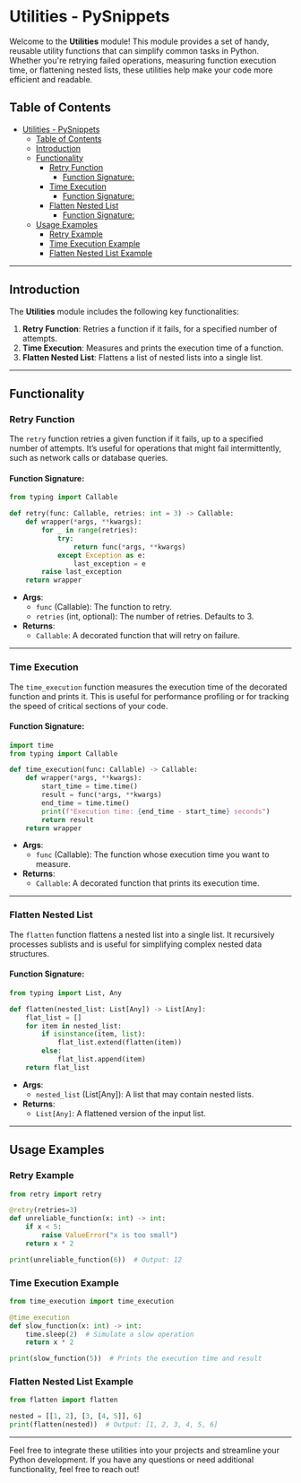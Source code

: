 # Utilities - PySnippets

Welcome to the **Utilities** module! This module provides a set of handy, reusable utility functions that can simplify common tasks in Python. Whether you're retrying failed operations, measuring function execution time, or flattening nested lists, these utilities help make your code more efficient and readable.

## Table of Contents

- [Utilities - PySnippets](#utilities---pysnippets)
  - [Table of Contents](#table-of-contents)
  - [Introduction](#introduction)
  - [Functionality](#functionality)
    - [Retry Function](#retry-function)
      - [Function Signature:](#function-signature)
    - [Time Execution](#time-execution)
      - [Function Signature:](#function-signature-1)
    - [Flatten Nested List](#flatten-nested-list)
      - [Function Signature:](#function-signature-2)
  - [Usage Examples](#usage-examples)
    - [Retry Example](#retry-example)
    - [Time Execution Example](#time-execution-example)
    - [Flatten Nested List Example](#flatten-nested-list-example)

---

## Introduction

The **Utilities** module includes the following key functionalities:

1. **Retry Function**: Retries a function if it fails, for a specified number of attempts.
2. **Time Execution**: Measures and prints the execution time of a function.
3. **Flatten Nested List**: Flattens a list of nested lists into a single list.

---

## Functionality

### Retry Function

The `retry` function retries a given function if it fails, up to a specified number of attempts. It’s useful for operations that might fail intermittently, such as network calls or database queries.

#### Function Signature:
```python
from typing import Callable

def retry(func: Callable, retries: int = 3) -> Callable:
    def wrapper(*args, **kwargs):
        for _ in range(retries):
            try:
                return func(*args, **kwargs)
            except Exception as e:
                last_exception = e
        raise last_exception
    return wrapper
```

- **Args**:
  - `func` (Callable): The function to retry.
  - `retries` (int, optional): The number of retries. Defaults to 3.
- **Returns**:
  - `Callable`: A decorated function that will retry on failure.

---

### Time Execution

The `time_execution` function measures the execution time of the decorated function and prints it. This is useful for performance profiling or for tracking the speed of critical sections of your code.

#### Function Signature:
```python
import time
from typing import Callable

def time_execution(func: Callable) -> Callable:
    def wrapper(*args, **kwargs):
        start_time = time.time()
        result = func(*args, **kwargs)
        end_time = time.time()
        print(f"Execution time: {end_time - start_time} seconds")
        return result
    return wrapper
```

- **Args**:
  - `func` (Callable): The function whose execution time you want to measure.
- **Returns**:
  - `Callable`: A decorated function that prints its execution time.

---

### Flatten Nested List

The `flatten` function flattens a nested list into a single list. It recursively processes sublists and is useful for simplifying complex nested data structures.

#### Function Signature:
```python
from typing import List, Any

def flatten(nested_list: List[Any]) -> List[Any]:
    flat_list = []
    for item in nested_list:
        if isinstance(item, list):
            flat_list.extend(flatten(item))
        else:
            flat_list.append(item)
    return flat_list
```

- **Args**:
  - `nested_list` (List[Any]): A list that may contain nested lists.
- **Returns**:
  - `List[Any]`: A flattened version of the input list.

---

## Usage Examples

### Retry Example

```python
from retry import retry

@retry(retries=3)
def unreliable_function(x: int) -> int:
    if x < 5:
        raise ValueError("x is too small")
    return x * 2

print(unreliable_function(6))  # Output: 12
```

### Time Execution Example

```python
from time_execution import time_execution

@time_execution
def slow_function(x: int) -> int:
    time.sleep(2)  # Simulate a slow operation
    return x * 2

print(slow_function(5))  # Prints the execution time and result
```

### Flatten Nested List Example

```python
from flatten import flatten

nested = [[1, 2], [3, [4, 5]], 6]
print(flatten(nested))  # Output: [1, 2, 3, 4, 5, 6]
```

---

Feel free to integrate these utilities into your projects and streamline your Python development. If you have any questions or need additional functionality, feel free to reach out!
